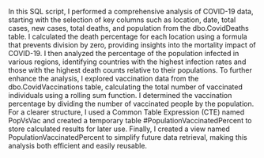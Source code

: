 In this SQL script, I performed a comprehensive analysis of COVID-19 data, starting with the selection of key columns such as location, date, total cases, new cases, total deaths, and population from the dbo.CovidDeaths table. I calculated the death percentage for each location using a formula that prevents division by zero, providing insights into the mortality impact of COVID-19. I then analyzed the percentage of the population infected in various regions, identifying countries with the highest infection rates and those with the highest death counts relative to their populations. To further enhance the analysis, I explored vaccination data from the dbo.CovidVaccinations table, calculating the total number of vaccinated individuals using a rolling sum function. I determined the vaccination percentage by dividing the number of vaccinated people by the population. For a clearer structure, I used a Common Table Expression (CTE) named PopVsVac and created a temporary table #PopulationVaccinatedPercent to store calculated results for later use. Finally, I created a view named PopulationVaccinatedPercent to simplify future data retrieval, making this analysis both efficient and easily reusable.
